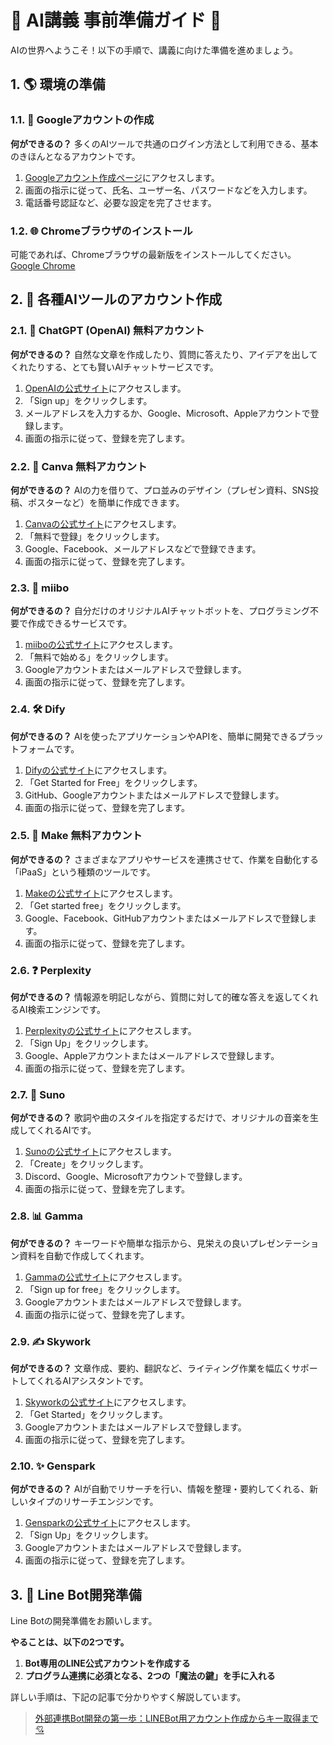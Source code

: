 # 🚀 AI講義 事前準備ガイド 🚀

AIの世界へようこそ！以下の手順で、講義に向けた準備を進めましょう。

## 1. 🌎 環境の準備

### 1.1. 📧 Googleアカウントの作成
**何ができるの？**
多くのAIツールで共通のログイン方法として利用できる、基本のきほんとなるアカウントです。

1. [Googleアカウント作成ページ](https://accounts.google.com/signup)にアクセスします。
2. 画面の指示に従って、氏名、ユーザー名、パスワードなどを入力します。
3. 電話番号認証など、必要な設定を完了させます。

### 1.2. 🌐 Chromeブラウザのインストール
可能であれば、Chromeブラウザの最新版をインストールしてください。
[Google Chrome](https://www.google.com/chrome/)

## 2. 🚀 各種AIツールのアカウント作成

### 2.1. 💬 ChatGPT (OpenAI) 無料アカウント
**何ができるの？**
自然な文章を作成したり、質問に答えたり、アイデアを出してくれたりする、とても賢いAIチャットサービスです。

1. [OpenAIの公式サイト](https://chat.openai.com/auth/login)にアクセスします。
2. 「Sign up」をクリックします。
3. メールアドレスを入力するか、Google、Microsoft、Appleアカウントで登録します。
4. 画面の指示に従って、登録を完了します。

### 2.2. 🎨 Canva 無料アカウント
**何ができるの？**
AIの力を借りて、プロ並みのデザイン（プレゼン資料、SNS投稿、ポスターなど）を簡単に作成できます。

1. [Canvaの公式サイト](https://www.canva.com/)にアクセスします。
2. 「無料で登録」をクリックします。
3. Google、Facebook、メールアドレスなどで登録できます。
4. 画面の指示に従って、登録を完了します。

### 2.3. 🤖 miibo
**何ができるの？**
自分だけのオリジナルAIチャットボットを、プログラミング不要で作成できるサービスです。

1. [miiboの公式サイト](https://miibo.jp/)にアクセスします。
2. 「無料で始める」をクリックします。
3. Googleアカウントまたはメールアドレスで登録します。
4. 画面の指示に従って、登録を完了します。

### 2.4. 🛠️ Dify
**何ができるの？**
AIを使ったアプリケーションやAPIを、簡単に開発できるプラットフォームです。

1. [Difyの公式サイト](https://dify.ai/)にアクセスします。
2. 「Get Started for Free」をクリックします。
3. GitHub、Googleアカウントまたはメールアドレスで登録します。
4. 画面の指示に従って、登録を完了します。

### 2.5. 🔗 Make 無料アカウント
**何ができるの？**
さまざまなアプリやサービスを連携させて、作業を自動化する「iPaaS」という種類のツールです。

1. [Makeの公式サイト](https://www.make.com/)にアクセスします。
2. 「Get started free」をクリックします。
3. Google、Facebook、GitHubアカウントまたはメールアドレスで登録します。
4. 画面の指示に従って、登録を完了します。

### 2.6. ❓ Perplexity
**何ができるの？**
情報源を明記しながら、質問に対して的確な答えを返してくれるAI検索エンジンです。

1. [Perplexityの公式サイト](https://www.perplexity.ai/)にアクセスします。
2. 「Sign Up」をクリックします。
3. Google、Appleアカウントまたはメールアドレスで登録します。
4. 画面の指示に従って、登録を完了します。

### 2.7. 🎵 Suno
**何ができるの？**
歌詞や曲のスタイルを指定するだけで、オリジナルの音楽を生成してくれるAIです。

1. [Sunoの公式サイト](https://www.suno.ai/)にアクセスします。
2. 「Create」をクリックします。
3. Discord、Google、Microsoftアカウントで登録します。
4. 画面の指示に従って、登録を完了します。

### 2.8. 📊 Gamma
**何ができるの？**
キーワードや簡単な指示から、見栄えの良いプレゼンテーション資料を自動で作成してくれます。

1. [Gammaの公式サイト](https://gamma.app/)にアクセスします。
2. 「Sign up for free」をクリックします。
3. Googleアカウントまたはメールアドレスで登録します。
4. 画面の指示に従って、登録を完了します。

### 2.9. ✍️ Skywork
**何ができるの？**
文章作成、要約、翻訳など、ライティング作業を幅広くサポートしてくれるAIアシスタントです。

1. [Skyworkの公式サイト](https://skywork.ai/)にアクセスします。
2. 「Get Started」をクリックします。
3. Googleアカウントまたはメールアドレスで登録します。
4. 画面の指示に従って、登録を完了します。

### 2.10. ✨ Genspark
**何ができるの？**
AIが自動でリサーチを行い、情報を整理・要約してくれる、新しいタイプのリサーチエンジンです。

1. [Gensparkの公式サイト](https://www.genspark.ai/)にアクセスします。
2. 「Sign Up」をクリックします。
3. Googleアカウントまたはメールアドレスで登録します。
4. 画面の指示に従って、登録を完了します。

## 3. 🤖 Line Bot開発準備

Line Botの開発準備をお願いします。

**やることは、以下の2つです。**

1.  **Bot専用のLINE公式アカウントを作成する**
2.  **プログラム連携に必須となる、2つの「魔法の鍵」を手に入れる**

詳しい手順は、下記の記事で分かりやすく解説しています。
> [外部連携Bot開発の第一歩：LINEBot用アカウント作成からキー取得まで💘](https://zenn.dev/saetag/articles/cb4243f8bad30b)